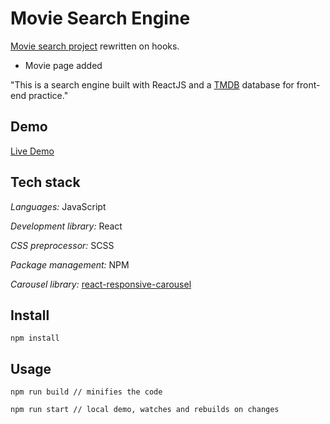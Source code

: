 # Movie Search Engine

[Movie search project](https://github.com/silkesssji/movie-search-engine/) rewritten on hooks.

- Movie page added

"This is a search engine built with ReactJS and a [TMDB](https://developers.themoviedb.org/) database for front-end practice."

## Demo

[Live Demo](https://silkesssji.github.io/movie-search-engine/)

## Tech stack

*Languages:* JavaScript

*Development library:* React

*CSS preprocessor:* SCSS

*Package management:* NPM

*Carousel library:* [react-responsive-carousel](https://www.npmjs.com/package/react-responsive-carousel/)

## Install

```
npm install
```

## Usage

```
npm run build // minifies the code

npm run start // local demo, watches and rebuilds on changes
```
